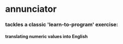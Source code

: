 # annunciator

### tackles a classic 'learn-to-program' exercise:
#### translating numeric values into English
